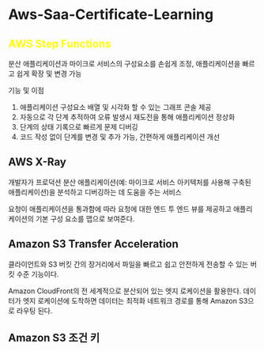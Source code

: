 # Aws-Saa-Certificate-Learning


## <span style="color:yellow"> AWS Step Functions </span>

분산 애플리케이션과 마이크로 서비스의 구성요소를 손쉽게 조정, 애플리케이션을 빠르고 쉽게 확장 및 변경 가능

기능 및 이점

1.	애플리케이션 구성요소 배열 및 시각화 할 수 있는 그래프 콘솔 제공
2.	자동으로 각 단계 추적하여 오류 발생시 재도전을 통해 애플리케이션 정상화
3.	단계의 상태 기록으로 빠르게 문제 디버깅
4.	코드 작성 없이 단계를 변경 및 추가 가능, 간편하게 애플리케이션 개선
 
 
 
## AWS X-Ray

개발자가 프로덕션 분산 애플리케이션(예: 마이크로 서비스 아키텍처를 사용해 구축된 애플리케이션)을 분석하고 디버깅하는 데 도움을 주는 서비스

요청이 애플리케이션을 통과함에 따라 요청에 대한 엔드 투 엔드 뷰를 제공하고 애플리케이션의 기본 구성 요소를 맵으로 보여준다. 



## Amazon S3 Transfer Acceleration

클라이언트와 S3 버킷 간의 장거리에서 파일을 빠르고 쉽고 안전하게 전송할 수 있는 버킷 수준 기능이다.

Amazon CloudFront의 전 세계적으로 분산되어 있는 엣지 로케이션을 활용한다. 데이터가 엣지 로케이션에 도착하면 데이터는 최적화 네트워크 경로를 통해 Amazon S3으로 라우팅 된다.



## Amazon S3 조건 키
 
